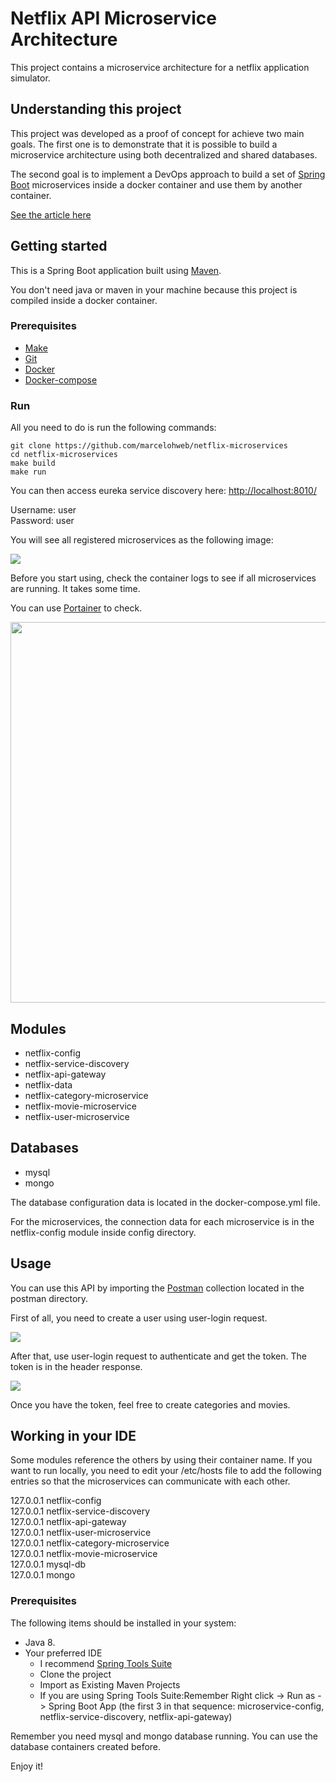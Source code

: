 # Netflix API Microservice Architecture

This project contains a microservice architecture for a netflix application simulator.

## Understanding this project

This project was developed as a proof of concept for achieve two main goals. The first one is to demonstrate that it is possible to build a microservice architecture using
both decentralized and shared databases.

The second goal is to implement a DevOps approach to build a set of <a href="https://spring.io/guides/gs/spring-boot">Spring Boot</a> microservices inside a docker container and use them by another container.

<a href="#">See the article here</a>

## Getting started

This is a Spring Boot application built using <a href="https://spring.io/guides/gs/maven/">Maven</a>.

You don't need java or maven in your machine because this project is compiled inside a docker container.

### Prerequisites

* <a href="https://www.gnu.org/software/make/">Make</a>
* <a href="https://git-scm.com/">Git</a>
* <a href="https://www.docker.com/">Docker</a>
* <a href="https://docs.docker.com/compose/gettingstarted/">Docker-compose</a>

### Run

All you need to do is run the following commands:

	git clone https://github.com/marcelohweb/netflix-microservices
	cd netflix-microservices
	make build
	make run

You can then access eureka service discovery here: <a href="#">http://localhost:8010/</a>

Username: user  
Password: user

You will see all registered microservices as the following image:

<img src="http://66.7.213.120/~mswebcom/eureka.png">

Before you start using, check the container logs to see if all microservices are running. It takes some time.

You can use <a href="https://www.portainer.io/">Portainer</a> to check.

<img src="http://66.7.213.120/~mswebcom/portainer.png" width="609px">

## Modules

* netflix-config
* netflix-service-discovery
* netflix-api-gateway
* netflix-data
* netflix-category-microservice
* netflix-movie-microservice
* netflix-user-microservice

## Databases

* mysql
* mongo

The database configuration data is located in the docker-compose.yml file.

For the microservices, the connection data for each microservice is in the netflix-config module inside config directory.

## Usage

You can use this API by importing the <a href="https://www.postman.com/">Postman</a> collection located in the postman directory.

First of all, you need to create a user using user-login request.

<img src="http://66.7.213.120/~mswebcom/create-user.png">

After that, use user-login request to authenticate and get the token. The token is in the header response.

<img src="http://66.7.213.120/~mswebcom/login.png">

Once you have the token, feel free to create categories and movies.

## Working in your IDE

Some modules reference the others by using their container name. If you want to run locally, you need to edit your /etc/hosts file to add the following entries so that the microservices can communicate with each other.

127.0.0.1       netflix-config  
127.0.0.1       netflix-service-discovery  
127.0.0.1       netflix-api-gateway  
127.0.0.1       netflix-user-microservice  
127.0.0.1       netflix-category-microservice  
127.0.0.1       netflix-movie-microservice  
127.0.0.1       mysql-db  
127.0.0.1       mongo


### Prerequisites
The following items should be installed in your system:
* Java 8.
* Your preferred IDE
  * I recommend <a href="https://spring.io/tools">Spring Tools Suite</a>
  * Clone the project
  * Import as Existing Maven Projects
  * If you are using Spring Tools Suite:Remember Right click -> Run as -> Spring Boot App (the first 3 in that sequence: microservice-config, netflix-service-discovery, netflix-api-gateway)

Remember you need mysql and mongo database running. You can use the database containers created before.

Enjoy it!
